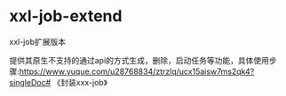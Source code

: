 # xxl-job-extend

xxl-job扩展版本

提供其原生不支持的通过api的方式生成，删除，启动任务等功能，具体使用步骤:https://www.yuque.com/u28768834/ztrzlq/ucx15aisw7ms2qk4?singleDoc# 《封装xxx-job》
